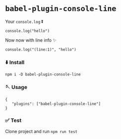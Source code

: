 # `babel-plugin-console-line`

Your `console.log` ⏬

```
console.log("hello")
```

Now now with line info ✨

```
console.log("(line:1)", "hello")
```

### ⬇️ Install

```
npm i -D babel-plugin-console-line
```

### 🪡 Usage

```
{
   "plugins": ["babel-plugin-console-line"]
}
```

### ✅ Test

Clone project and run `npm run test`
